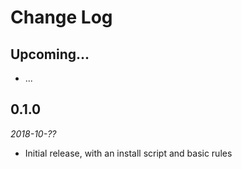 # Change Log


## Upcoming...
<!-- Add new lines here. Version number will be decided later -->
- ...


## 0.1.0
_2018-10-??_
- Initial release, with an install script and basic rules
